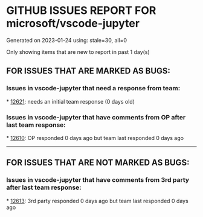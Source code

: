 
# GITHUB ISSUES REPORT FOR microsoft/vscode-jupyter


Generated on 2023-01-24 using: stale=30, all=0


Only showing items that are new to report in past 1 day(s)


## FOR ISSUES THAT ARE MARKED AS BUGS:


### Issues in vscode-jupyter that need a response from team:


\* [12621](https://github.com/microsoft/vscode-jupyter/issues/12621 "External links in cell output don't work"): needs an initial team response (0 days old)

### Issues in vscode-jupyter that have comments from OP after last team response:


\* [12610](https://github.com/microsoft/vscode-jupyter/issues/12610 "Better guidance for default python environment on Ubuntu"): OP responded 0 days ago but team last responded 0 days ago

---

## FOR ISSUES THAT ARE NOT MARKED AS BUGS:


### Issues in vscode-jupyter that have comments from 3rd party after last team response:


\* [12613](https://github.com/microsoft/vscode-jupyter/issues/12613 "Interactive Window backed by SimpleNotebookEditorModel"): 3rd party responded 0 days ago but team last responded 0 days ago
